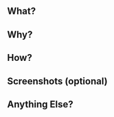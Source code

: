 ## What?

## Why?

## How?

## Screenshots (optional)
<!--| Before | After |
| ----- | ------ |
|  old screen  | new screen |-->

## Anything Else?
